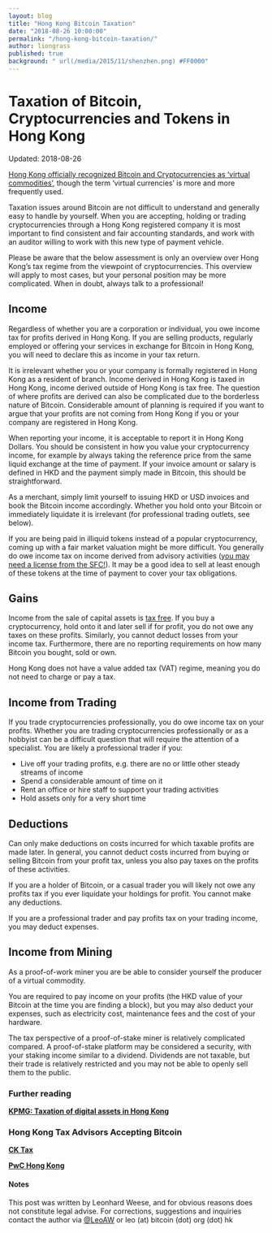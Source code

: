 ```yaml
---
layout: blog
title: "Hong Kong Bitcoin Taxation"
date: "2018-08-26 10:00:00"
permalink: "/hong-kong-bitcoin-taxation/"
author: liongrass
published: true
background: " url(/media/2015/11/shenzhen.png) #FF0000"
---
```


# Taxation of Bitcoin, Cryptocurrencies and Tokens in Hong Kong

Updated: 2018-08-26

[Hong Kong officially recognized Bitcoin and Cryptocurrencies as ‘virtual commodities’](https://www.bitcoin.org.hk/hong-kong-bitcoin-regulation/), though the term ‘virtual currencies’ is more and more frequently used.

Taxation issues around Bitcoin are not difficult to understand and generally easy to handle by yourself. When you are accepting, holding or trading cryptocurrencies through a Hong Kong registered company it is most important to find consistent and fair accounting standards, and work with an auditor willing to work with this new type of payment vehicle.

Please be aware that the below assessment is only an overview over Hong Kong’s tax regime from the viewpoint of cryptocurrencies. This overview will apply to most cases, but your personal position may be more complicated. When in doubt, always talk to a professional!

## Income

Regardless of whether you are a corporation or individual, you owe income tax for profits derived in Hong Kong. If you are selling products, regularly employed or offering your services in exchange for Bitcoin in Hong Kong, you will need to declare this as income in your tax return.

It is irrelevant whether you or your company is formally registered in Hong Kong as a resident of branch. Income derived in Hong Kong is taxed in Hong Kong, income derived outside of Hong Kong is tax free. The question of where profits are derived can also be complicated due to the borderless nature of Bitcoin. Considerable amount of planning is required if you want to argue that your profits are not coming from Hong Kong if you or your company are registered in Hong Kong.

When reporting your income, it is acceptable to report it in Hong Kong Dollars. You should be consistent in how you value your cryptocurrency income, for example by always taking the reference price from the same liquid exchange at the time of payment. If your invoice amount or salary is defined in HKD and the payment simply made in Bitcoin, this should be straightforward.

As a merchant, simply limit yourself to issuing HKD or USD invoices and book the Bitcoin income accordingly. Whether you hold onto your Bitcoin or immediately liquidate it is irrelevant (for professional trading outlets, see below).

If you are being paid in illiquid tokens instead of a popular cryptocurrency, coming up with a fair market valuation might be more difficult. You generally do owe income tax on income derived from advisory activities ([you may need a license from the SFC!](https://www.sfc.hk/web/EN/regulatory-functions/intermediaries/licensing/guide-to-licence-application/regulated-activities.html)). It may be a good idea to sell at least enough of these tokens at the time of payment to cover your tax obligations.

## Gains

Income from the sale of capital assets is [tax free](https://www.ird.gov.hk/eng/tax/bus_pft.htm). If you buy a cryptocurrency, hold onto it and later sell if for profit, you do not owe any taxes on these profits. Similarly, you cannot deduct losses from your income tax. Furthermore, there are no reporting requirements on how many Bitcoin you bought, sold or own.

Hong Kong does not have a value added tax (VAT) regime, meaning you do not need to charge or pay a tax.

## Income from Trading

If you trade cryptocurrencies professionally, you do owe income tax on your profits. Whether you are trading cryptocurrencies professionally or as a hobbyist can be a difficult question that will require the attention of a specialist. You are likely a professional trader if you:

- Live off your trading profits, e.g. there are no or little other steady streams of income
- Spend a considerable amount of time on it
- Rent an office or hire staff to support your trading activities
- Hold assets only for a very short time


## Deductions

Can only make deductions on costs incurred for which taxable profits are made later. In general, you cannot deduct costs incurred from buying or selling Bitcoin from your profit tax, unless you also pay taxes on the profits of these activities.

If you are a holder of Bitcoin, or a casual trader you will likely not owe any profits tax if you ever liquidate your holdings for profit. You cannot make any deductions.

If you are a professional trader and pay profits tax on your trading income, you may deduct expenses.


## Income from Mining

As a proof-of-work miner you are be able to consider yourself the producer of a virtual commodity.

You are required to pay income on your profits (the HKD value of your Bitcoin at the time you are finding a block), but you may also deduct your expenses, such as electricity cost, maintenance fees and the cost of your hardware.

The tax perspective of a proof-of-stake miner is relatively complicated compared. A proof-of-stake platform may be considered a security, with your staking income similar to a dividend. Dividends are not taxable, but their trade is relatively restricted and you may not be able to openly sell them to the public.

### Further reading

**[KPMG: Taxation of digital assets in Hong Kong](https://home.kpmg/cn/en/home/insights/2020/04/tax-alert-8-hk-taxation-of-digital-assets-in-hk.html)**

### Hong Kong Tax Advisors Accepting Bitcoin

**[CK Tax](https://www.ck-tax.com/entax)**

**[PwC Hong Kong](https://www.pwchk.com/)**

#### Notes

This post was written by Leonhard Weese, and for obvious reasons does not constitute legal advise. For corrections, suggestions and inquiries contact the author via [@LeoAW](https://twitter.com/leoaw) or leo (at) bitcoin (dot) org (dot) hk



